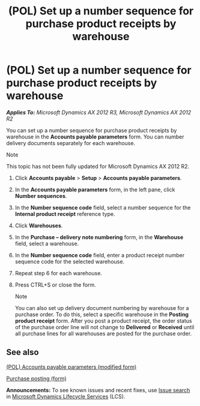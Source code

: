 ﻿---
title: (POL) Set up a number sequence for purchase product receipts by warehouse
TOCTitle: (POL) Set up a number sequence for purchase product receipts by warehouse
ms:assetid: e866955a-5e01-4631-b0f2-1ee88954ea0c
ms:mtpsurl: https://technet.microsoft.com/en-us/library/JJ711321(v=AX.60)
ms:contentKeyID: 49387140
ms.date: 04/18/2014
mtps_version: v=AX.60
---

# (POL) Set up a number sequence for purchase product receipts by warehouse 


_**Applies To:** Microsoft Dynamics AX 2012 R3, Microsoft Dynamics AX 2012 R2_

You can set up a number sequence for purchase product receipts by warehouse in the **Accounts payable parameters** form. You can number delivery documents separately for each warehouse.


> [!NOTE]
> <P>This topic has not been fully updated for Microsoft Dynamics AX 2012 R2.</P>



1.  Click **Accounts payable** \> **Setup** \> **Accounts payable parameters**.

2.  In the **Accounts payable parameters** form, in the left pane, click **Number sequences**.

3.  In the **Number sequence code** field, select a number sequence for the **Internal product receipt** reference type.

4.  Click **Warehouses**.

5.  In the **Purchase – delivery note numbering** form, in the **Warehouse** field, select a warehouse.

6.  In the **Number sequence code** field, enter a product receipt number sequence code for the selected warehouse.

7.  Repeat step 6 for each warehouse.

8.  Press CTRL+S or close the form.
    

    > [!NOTE]
    > <P>You can also set up delivery document numbering by warehouse for a purchase order. To do this, select a specific warehouse in the <STRONG>Posting product receipt</STRONG> form. After you post a product receipt, the order status of the purchase order line will not change to <STRONG>Delivered</STRONG> or <STRONG>Received</STRONG> until all purchase lines for all warehouses are posted for the purchase order.</P>



## See also

[(POL) Accounts payable parameters (modified form)](https://technet.microsoft.com/en-us/library/jj678134\(v=ax.60\))

[Purchase posting (form)](https://technet.microsoft.com/en-us/library/aa587152\(v=ax.60\))

  
**Announcements:** To see known issues and recent fixes, use [Issue search](http://go.microsoft.com/fwlink/?linkid=389258) in [Microsoft Dynamics Lifecycle Services](http://go.microsoft.com/fwlink/?linkid=306505) (LCS).


